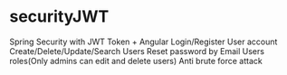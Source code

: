 # securityJWT
Spring Security with JWT Token + Angular
Login/Register
User account
Create/Delete/Update/Search Users
Reset password by Email
Users roles(Only admins can edit and delete users)
Anti brute force attack 

